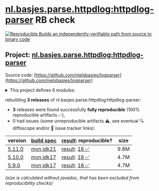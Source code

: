 [nl.basjes.parse.httpdlog:httpdlog-parser](https://central.sonatype.com/artifact/nl.basjes.parse.httpdlog/httpdlog-parser/versions) RB check
=======

[![Reproducible Builds](https://reproducible-builds.org/images/logos/rb.svg) an independently-verifiable path from source to binary code](https://reproducible-builds.org/)

## Project: [nl.basjes.parse.httpdlog:httpdlog-parser](https://central.sonatype.com/artifact/nl.basjes.parse.httpdlog/httpdlog-parser/versions)

Source code: [https://github.com/nielsbasjes/logparser](https://github.com/nielsbasjes/logparser)

<details><summary>This project defines 6 modules:</summary>

* [nl.basjes.parse.httpdlog:httpdlog](https://central.sonatype.com/artifact/nl.basjes.parse.httpdlog/httpdlog/5.11.0)
* [nl.basjes.parse.httpdlog:httpdlog-inputformat](https://central.sonatype.com/artifact/nl.basjes.parse.httpdlog/httpdlog-inputformat/5.11.0)
* [nl.basjes.parse.httpdlog:httpdlog-parser](https://central.sonatype.com/artifact/nl.basjes.parse.httpdlog/httpdlog-parser/5.11.0)
* [nl.basjes.parse.httpdlog:httpdlog-serde](https://central.sonatype.com/artifact/nl.basjes.parse.httpdlog/httpdlog-serde/5.11.0)
* [nl.basjes.parse:parser-core](https://central.sonatype.com/artifact/nl.basjes.parse/parser-core/5.11.0)
* [nl.basjes.parse:parser-parent](https://central.sonatype.com/artifact/nl.basjes.parse/parser-parent/5.11.0)
</details>

rebuilding **3 releases** of nl.basjes.parse.httpdlog:httpdlog-parser:
- **3** releases were found successfully **fully reproducible** (100% reproducible artifacts :white_check_mark:),
- 0 had issues (some unreproducible artifacts :warning:, see eventual :mag: diffoscope and/or :memo: issue tracker links):

| version | [build spec](/BUILDSPEC.md) | [result](https://reproducible-builds.org/docs/jvm/): reproducible? | size |
| -- | --------- | ------ | -- |
| [5.11.0](https://central.sonatype.com/artifact/nl.basjes.parse.httpdlog/httpdlog-parser/5.11.0/pom) | [mvn jdk21](httpdlog-parser-5.11.0.buildspec) | [result](parser-parent-5.11.0.buildinfo): [16 :white_check_mark: ](parser-parent-5.11.0.buildcompare) | 9.8M |
| [5.10.0](https://central.sonatype.com/artifact/nl.basjes.parse.httpdlog/httpdlog-parser/5.10.0/pom) | [mvn jdk17](httpdlog-parser-5.10.0.buildspec) | [result](parser-parent-5.10.0.buildinfo): [16 :white_check_mark: ](parser-parent-5.10.0.buildcompare) | 4.7M |
| [5.9.0](https://central.sonatype.com/artifact/nl.basjes.parse.httpdlog/httpdlog-parser/5.9.0/pom) | [mvn jdk17](httpdlog-parser-5.9.0.buildspec) | [result](parser-parent-5.9.0.buildinfo): [16 :white_check_mark: ](parser-parent-5.9.0.buildcompare) | 4.7M |

<i>(size is calculated without javadoc, that has been excluded from reproducibility checks)</i>
